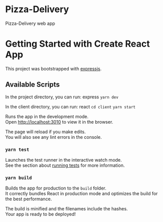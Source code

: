 # Pizza-Delivery

Pizza-Delivery web app

# Getting Started with Create React App

This project was bootstrapped with [expressjs](https://expressjs.com/).

## Available Scripts

In the project directory, you can run: express
`yarn dev`


In the client directory, you can run: react
 `cd client`
 `yarn start`

Runs the app in the development mode.\
Open [http://localhost:3010](http://localhost:3010) to view it in the browser.

The page will reload if you make edits.\
You will also see any lint errors in the console.

### `yarn test`

Launches the test runner in the interactive watch mode.\
See the section about [running tests](https://facebook.github.io/create-react-app/docs/running-tests) for more information.

### `yarn build`

Builds the app for production to the `build` folder.\
It correctly bundles React in production mode and optimizes the build for the best performance.

The build is minified and the filenames include the hashes.\
Your app is ready to be deployed!
